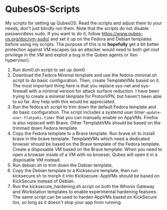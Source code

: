 # QubesOS-Scripts
My scripts for setting up QubesOS. Read the scripts and adjust them to your needs, don't just blindly run them. Note that the scripts do not disable passwordless sudo. If you want to do it, follow https://www.qubes-os.org/doc/vm-sudo/ and set it up on the Fedora and Debian templates before using my scripts. The purpose of this is to **hopefully** get a bit better protection against VM escapes (as an attacker would need to both get root privilege in the VM and exploit a bug in the Qubes agents or Xen hypervisor).

1. Run dom0.sh script to set up dom0
2. Download the Fedora Minimal template and use the fedora-minimal.sh script to do basic configuration. Then, create TemplateVMs based on it. The most important thing here is that you replace sys-net and sys-firewall with a minimal version for attack surface reduction. I have been trying to create a minimal template for ProtonVPN, but haven't been able to so far. Any help with this would be appreciated.
3. Run the fedora.sh script to trim down the default Fedora template and do basic configuration. The script includes a systemd user timer `update-user-flatpaks.timer` that you can manually enable on AppVMs. Firefox is also replaced with Brave. Other TemplateVMs should be based on the trimmed down Fedora template. 
4. Copy the Fedora template to a Brave template. Run brave.sh to install brave in the brave template. TemplateVMs which need a dedicated browser should be based on the Brave template of the Fedora template. Create a disposable VM based on the Brave template. When you need to open a browser inside of a VM with no browser, Qubes will open it in a disposable VM instead.
5. Run debian.sh to trim down the Debian template.
6. Copy the Debian template to a Kicksecure template, then run kicksecure.sh to morph it into Kicksecure. AppVMs should be based on KickSecure instead of Debian.
7. Run the kicksecure_hardening.sh script on both the Whonix Gateway and Workstation templates to enable experimental hardening features. The same script can be used to harden AppVMs based on KickSecure too, so long as it doesn't stop your app from running.
